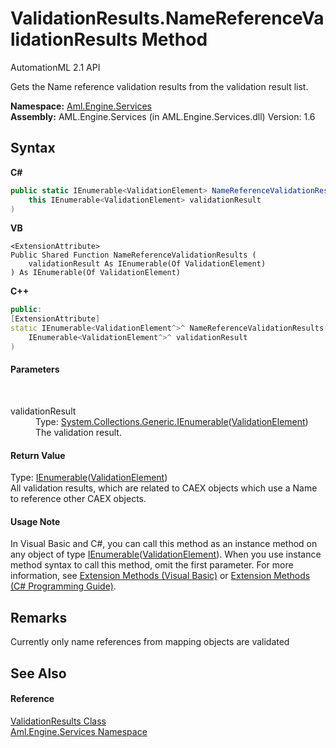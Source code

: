 # ValidationResults.NameReferenceValidationResults Method 
AutomationML 2.1 API 

Gets the Name reference validation results from the validation result list.

**Namespace:**&nbsp;<a href="N_Aml_Engine_Services">Aml.Engine.Services</a><br />**Assembly:**&nbsp;AML.Engine.Services (in AML.Engine.Services.dll) Version: 1.6

## Syntax

**C#**<br />
``` C#
public static IEnumerable<ValidationElement> NameReferenceValidationResults(
	this IEnumerable<ValidationElement> validationResult
)
```

**VB**<br />
``` VB
<ExtensionAttribute>
Public Shared Function NameReferenceValidationResults ( 
	validationResult As IEnumerable(Of ValidationElement)
) As IEnumerable(Of ValidationElement)
```

**C++**<br />
``` C++
public:
[ExtensionAttribute]
static IEnumerable<ValidationElement^>^ NameReferenceValidationResults(
	IEnumerable<ValidationElement^>^ validationResult
)
```


#### Parameters
&nbsp;<dl><dt>validationResult</dt><dd>Type: <a href="https://docs.microsoft.com/dotnet/api/system.collections.generic.ienumerable-1" target="_parent" rel="noopener noreferrer">System.Collections.Generic.IEnumerable</a>(<a href="T_Aml_Engine_Services_ValidationElement">ValidationElement</a>)<br />The validation result.</dd></dl>

#### Return Value
Type: <a href="https://docs.microsoft.com/dotnet/api/system.collections.generic.ienumerable-1" target="_parent" rel="noopener noreferrer">IEnumerable</a>(<a href="T_Aml_Engine_Services_ValidationElement">ValidationElement</a>)<br />All validation results, which are related to CAEX objects which use a Name to reference other CAEX objects.

#### Usage Note
In Visual Basic and C#, you can call this method as an instance method on any object of type <a href="https://docs.microsoft.com/dotnet/api/system.collections.generic.ienumerable-1" target="_parent" rel="noopener noreferrer">IEnumerable</a>(<a href="T_Aml_Engine_Services_ValidationElement">ValidationElement</a>). When you use instance method syntax to call this method, omit the first parameter. For more information, see <a href="https://docs.microsoft.com/dotnet/visual-basic/programming-guide/language-features/procedures/extension-methods" target="_blank" rel="noopener noreferrer">Extension Methods (Visual Basic)</a> or <a href="https://docs.microsoft.com/dotnet/csharp/programming-guide/classes-and-structs/extension-methods" target="_blank" rel="noopener noreferrer">Extension Methods (C# Programming Guide)</a>.

## Remarks
Currently only name references from mapping objects are validated

## See Also


#### Reference
<a href="T_Aml_Engine_Services_ValidationResults">ValidationResults Class</a><br /><a href="N_Aml_Engine_Services">Aml.Engine.Services Namespace</a><br />